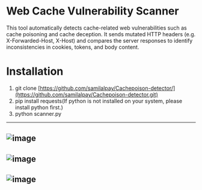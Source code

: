 # Web Cache Vulnerability Scanner
This tool automatically detects cache-related web vulnerabilities such as cache poisoning and cache deception. It sends mutated HTTP headers (e.g. X-Forwarded-Host, X-Host) and compares the server responses to identify inconsistencies in cookies, tokens, and body content.


# Installation
1. git clone [https://github.com/samilalpay/Cachepoison-detector/](https://github.com/samilalpay/Cachepoison-detector.git)
2. pip install requests(If python is not installed on your system, please install python first.)
3. python scanner.py

-----------------------------------------------------------------------------------------
![image](https://github.com/user-attachments/assets/cb6bd920-d05e-47ee-9dcd-53bf1c5fe5a2)
-----------------------------------------------------------------------------------------
![image](https://github.com/user-attachments/assets/2125bdf6-b308-4046-b4ee-99d67998e78e)
-----------------------------------------------------------------------------------------
![image](https://github.com/user-attachments/assets/2c7949fe-2e78-4fe1-9b47-e8760a27b558)
-----------------------------------------------------------------------------------------

